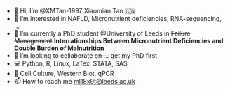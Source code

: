 - 👋 Hi, I’m @XMTan-1997 Xiaomian Tan 🇨🇳
- 👀 I’m interested in NAFLD, Micronutrient deficiencies, RNA-sequencing, ...
- 🌱 I’m currently a PhD student @University of Leeds in ~~Failure Management~~ **Interrationships Between Micronutrient Deficiencies and Double Burden of Malnutrition** 
- 💞️ I’m looking to ~~collaborate on ...~~ get my PhD first 
- 💻 Python, R, Linux, LaTex, STATA, SAS
- 🥼 Cell Culture, Western Blot, qPCR
- 📫 How to reach me ml18x9t@leeds.ac.uk
<!---
XMTan-1997/XMTan-1997 is a ✨ special ✨ repository because its `README.md` (this file) appears on your GitHub profile.
You can click the Preview link to take a look at your changes.
--->
